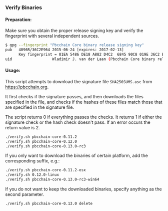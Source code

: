 ### Verify Binaries

#### Preparation:

Make sure you obtain the proper release signing key and verify the fingerprint with several independent sources.

```sh
$ gpg --fingerprint "Pbcchain Core binary release signing key"
pub   4096R/36C2E964 2015-06-24 [expires: 2017-02-13]
      Key fingerprint = 01EA 5486 DE18 A882 D4C2  6845 90C8 019E 36C2 E964
uid                  Wladimir J. van der Laan (Pbcchain Core binary release signing key) <laanwj@gmail.com>
```

#### Usage:

This script attempts to download the signature file `SHA256SUMS.asc` from https://pbcchain.org.

It first checks if the signature passes, and then downloads the files specified in the file, and checks if the hashes of these files match those that are specified in the signature file.

The script returns 0 if everything passes the checks. It returns 1 if either the signature check or the hash check doesn't pass. If an error occurs the return value is 2.


```sh
./verify.sh pbcchain-core-0.11.2
./verify.sh pbcchain-core-0.12.0
./verify.sh pbcchain-core-0.13.0-rc3
```

If you only want to download the binaries of certain platform, add the corresponding suffix, e.g.:

```sh
./verify.sh pbcchain-core-0.11.2-osx
./verify.sh 0.12.0-linux
./verify.sh pbcchain-core-0.13.0-rc3-win64
```

If you do not want to keep the downloaded binaries, specify anything as the second parameter.

```sh
./verify.sh pbcchain-core-0.13.0 delete
```
